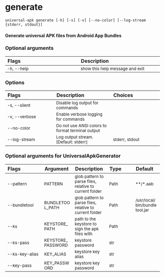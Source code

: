 
generate
========
<style> td { font-size: 85%; word-break: break-word; width: 16%;} table { width:100%; border-spacing: 1px;}</style>

``universal-apk generate [-h] [-s] [-v] [--no-color] [--log-stream {stderr, stdout}]  ``
#### Generate universal APK files from Android App Bundles

### Optional arguments

|Flags|Description|
| :--- | :--- |
|-h, --help|show this help message and exit|

### Options

|Flags|Description|Choices|
| :--- | :--- | :--- |
|-s, --silent|Disable log output for commands||
|-v, --verbose|Enable verbose logging for commands||
|--no-color|Do not use ANSI colors to format terminal output||
|--log-stream|Log output stream. [Default: stderr]|stderr, stdout|

### Optional arguments for UniversalApkGenerator

|Flags|Argument|Description|Type|Default|
| :--- | :--- | :--- | :--- | :--- |
|<span style="white-space: nowrap">--pattern</span>|PATTERN|glob pattern to parse files, relative to current folder|Path|**/*.aab|
|<span style="white-space: nowrap">--bundletool</span>|BUNDLETOOL_PATH|glob pattern to parse files, relative to current folder|Path|/usr/local/bin/bundletool.jar|
|<span style="white-space: nowrap">--ks</span>|KEYSTORE_PATH|path to the keystore to sign the apk files with|Path||
|<span style="white-space: nowrap">--ks-pass</span>|KEYSTORE_PASSWORD|keystore password|str||
|<span style="white-space: nowrap">--ks-key-alias</span>|KEY_ALIAS|keystore key alias|str||
|<span style="white-space: nowrap">--key-pass</span>|KEY_PASSWORD|keystore key password|str||
